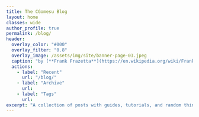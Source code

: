 ```yaml
---
title: The CGomesu Blog
layout: home
classes: wide
author_profile: true
permalink: /blog/
header:
  overlay_color: "#000"
  overlay_filter: "0.8"
  overlay_image: /assets/img/site/banner-page-03.jpeg
  caption: "by [**Frank Frazetta**](https://en.wikipedia.org/wiki/Frank_Frazetta)"
  actions:
    - label: "Recent"
      url: "/blog/"
    - label: "Archive"
      url: 
    - label: "Tags"
      url: 
excerpt: "A collection of posts with guides, tutorials, and random things related to my hobbies."
---
```

